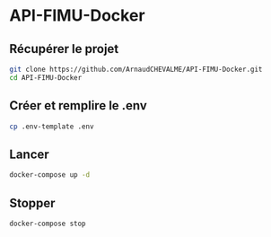 # API-FIMU-Docker
## Récupérer le projet
```bash
git clone https://github.com/ArnaudCHEVALME/API-FIMU-Docker.git
cd API-FIMU-Docker
```

## Créer et remplire le .env
```bash
cp .env-template .env
```

## Lancer
```bash
docker-compose up -d
```
## Stopper
```bash
docker-compose stop
```
